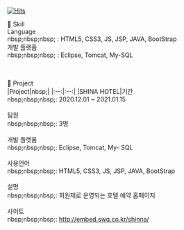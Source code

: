 [![Hits](https://hits.seeyoufarm.com/api/count/incr/badge.svg?url=https%3A%2F%2Fgithub.com%2Fsihyeon01%2Fsihyeon01%2Fblob%2Fmain%2FREADME.md&count_bg=%2397E1C8&title_bg=%2310A09A&icon=&icon_color=%23AAB8B7&title=hits&edge_flat=false)](https://hits.seeyoufarm.com)


🌱 Skill <br>
 Language <br>
 nbsp;nbsp;nbsp; : HTML5, CSS3, JS, JSP, JAVA, BootStrap <br>
 개발 플랫폼 <br>
 nbsp;nbsp;nbsp; : Eclipse, Tomcat, My-SQL <br><br><br>


🌱 Project <br>
|Project|nbsp;|
|:--:|:--:|
|SHINA HOTEL|기간<br>nbsp;nbsp;nbsp;: 2020.12.01 ~ 2021.01.15<br><br>팀원<br>nbsp;nbsp;nbsp;: 3명<br><br>개발 플랫폼<br>nbsp;nbsp;nbsp;: Eclipse, Tomcat, My- SQL<br><br>사용언어<br>nbsp;nbsp;nbsp;: HTML5, CSS3, JS, JSP, JAVA, BootStrap<br><br>설명<br>nbsp;nbsp;nbsp;: 회원제로 운영되는 호텔 예약 홈페이지<br><br>사이트<br>nbsp;nbsp;nbsp;: http://embed.swq.co.kr/shinna/<br><br>

    
<!--
**sihyeon01/sihyeon01** is a ✨ _special_ ✨ repository because its `README.md` (this file) appears on your GitHub profile.

Here are some ideas to get you started:

- 🔭 I’m currently working on ...
- 🌱 I’m currently learning ...
- 👯 I’m looking to collaborate on ...
- 🤔 I’m looking for help with ...
- 💬 Ask me about ...
- 📫 How to reach me: ...
- 😄 Pronouns: ...
- ⚡ Fun fact: ...
-->

